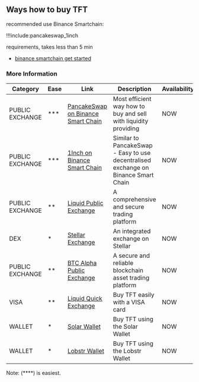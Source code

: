 ## Ways how to buy TFT

recommended use Binance Smartchain:

!!!include:pancakeswap_1inch

requirements, takes less than 5 min

- [binance smartchain get started](binance_get_started)

### More Information

| Category        | Ease  | Link                                                   | Description                                                                        | Availability |
| --------------- | ----- | ------------------------------------------------------ | ---------------------------------------------------------------------------------- | ------------ |
| PUBLIC EXCHANGE | ***   | [PancakeSwap on Binance Smart Chain](tft_binance_defi) | Most efficient way how to buy and sell with liquidity providing                    | NOW          |
| PUBLIC EXCHANGE | ***   | [1Inch on Binance Smart Chain](tft_1inch)              | Similar to PancakeSwap - Easy to use decentralised exchange on Binance Smart Chain | NOW          |
| PUBLIC EXCHANGE | **    | [Liquid Public Exchange](tft_liquid)                   | A comprehensive and secure trading platform                                        | NOW          |
| DEX             | *     | [Stellar Exchange](tft_stellar_dex)                    | An integrated exchange on Stellar                                                  | NOW          |
| PUBLIC EXCHANGE | **    | [BTC Alpha Public Exchange](tft_btc_alpha)             | A secure and reliable blockchain asset trading platform                            | NOW          |
| VISA            | **    | [Liquid Quick Exchange](tft_liquid_quick_exchange)     | Buy TFT easily with a VISA card                                                    | NOW          |
| WALLET          | *     | [Solar Wallet](solar_wallet)                           | Buy TFT using the Solar Wallet                                                     | NOW          |
| WALLET          | *     | [Lobstr Wallet](lobstr_wallet)                         | Buy TFT using the Lobstr Wallet                                                    | NOW          |


Note: (****) is easiest.


<!-- | THREEFOLD       | ***** | [GET TFT WEB](https://gettft.com)                      | Easiest way how to buy TFT                                                         | NOW          | -->